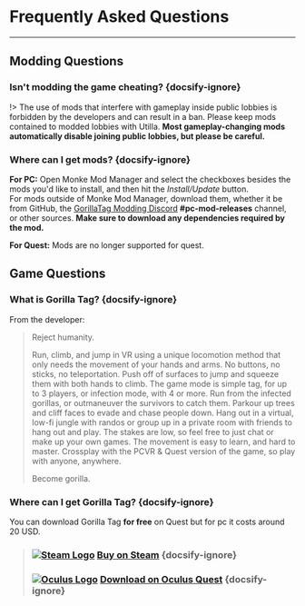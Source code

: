 # Frequently Asked Questions
---

## Modding Questions

### Isn't modding the game cheating? {docsify-ignore}

!> The use of mods that interfere with gameplay inside public lobbies is forbidden by the developers and can result in a ban. Please keep mods contained to modded lobbies with Utilla. **Most gameplay-changing mods automatically disable joining public lobbies, but please be careful.**

### Where can I get mods? {docsify-ignore}

**For PC:** Open Monke Mod Manager and select the checkboxes besides the mods you'd like to install, and then hit the *Install/Update* button.  
For mods outside of Monke Mod Manager, download them, whether it be from GitHub, the [GorillaTag Modding Discord](https://discord.gg/b2MhDBAzTv) **#pc-mod-releases** channel, or other sources. **Make sure to download any dependencies required by the mod.**

**For Quest:** Mods are no longer supported for quest.

## Game Questions

### What is Gorilla Tag? {docsify-ignore}

From the developer:

> Reject humanity.
>
> Run, climb, and jump in VR using a unique locomotion method that only needs the movement of your hands and arms. No buttons, no sticks, no teleportation. Push off of surfaces to jump and squeeze them with both hands to climb. The game mode is simple tag, for up to 3 players, or infection mode, with 4 or more. Run from the infected gorillas, or outmaneuver the survivors to catch them. Parkour up trees and cliff faces to evade and chase people down. Hang out in a virtual, low-fi jungle with randos or group up in a private room with friends to hang out and play. The stakes are low, so feel free to just chat or make up your own games. The movement is easy to learn, and hard to master. Crossplay with the PCVR & Quest version of the game, so play with anyone, anywhere.
>
> Become gorilla.

### Where can I get Gorilla Tag? {docsify-ignore}

You can download Gorilla Tag **for free** on Quest but for pc it costs around 20 USD.

> ### [![Steam Logo](https://icongr.am/simple/steam.svg?color=A9A9A9&size=18.72)](https://store.steampowered.com/app/1533390/Gorilla_Tag/)&nbsp;[**Buy on Steam**](https://store.steampowered.com/app/1533390/Gorilla_Tag/) {docsify-ignore}
> ### [![Oculus Logo](https://icongr.am/simple/oculus.svg?color=A9A9A9&size=18.72)](https://sidequestvr.com/app/2157/gorilla-tag)&nbsp;[**Download on Oculus Quest**](https://www.oculus.com/experiences/quest/4979055762136823) {docsify-ignore}

